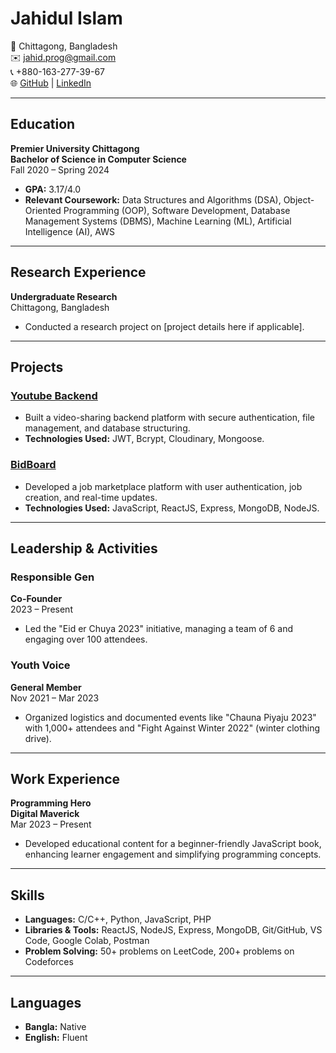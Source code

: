 # Jahidul Islam

📍 Chittagong, Bangladesh  
✉️ [jahid.prog@gmail.com](mailto:jahid.prog@gmail.com)  
📞 +880-163-277-39-67  
🌐 [GitHub](https://github.com/jahidulislam114593) | [LinkedIn](https://linkedin.com/in/thisisjahid)

---

## Education

**Premier University Chittagong**  
**Bachelor of Science in Computer Science**  
Fall 2020 – Spring 2024  
- **GPA:** 3.17/4.0  
- **Relevant Coursework:** Data Structures and Algorithms (DSA), Object-Oriented Programming (OOP), Software Development, Database Management Systems (DBMS), Machine Learning (ML), Artificial Intelligence (AI), AWS  

---

## Research Experience

**Undergraduate Research**  
Chittagong, Bangladesh  
- Conducted a research project on [project details here if applicable].  

---

## Projects

### [Youtube Backend](https://github.com/jahidulislam114593/youtube-backend.git)
- Built a video-sharing backend platform with secure authentication, file management, and database structuring.
- **Technologies Used:** JWT, Bcrypt, Cloudinary, Mongoose.

### [BidBoard](https://github.com/jahidulislam114593/BidBoard.git)
- Developed a job marketplace platform with user authentication, job creation, and real-time updates.
- **Technologies Used:** JavaScript, ReactJS, Express, MongoDB, NodeJS.

---

## Leadership & Activities

### Responsible Gen  
**Co-Founder**  
2023 – Present  
- Led the "Eid er Chuya 2023" initiative, managing a team of 6 and engaging over 100 attendees.

### Youth Voice  
**General Member**  
Nov 2021 – Mar 2023  
- Organized logistics and documented events like "Chauna Piyaju 2023" with 1,000+ attendees and "Fight Against Winter 2022" (winter clothing drive).

---

## Work Experience

**Programming Hero**  
**Digital Maverick**  
Mar 2023 – Present  
- Developed educational content for a beginner-friendly JavaScript book, enhancing learner engagement and simplifying programming concepts.

---

## Skills

- **Languages:** C/C++, Python, JavaScript, PHP  
- **Libraries & Tools:** ReactJS, NodeJS, Express, MongoDB, Git/GitHub, VS Code, Google Colab, Postman  
- **Problem Solving:** 50+ problems on LeetCode, 200+ problems on Codeforces  

---

## Languages

- **Bangla:** Native  
- **English:** Fluent  
